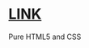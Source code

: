 # [LINK](https://crasher746.github.io/iphone-box-animated-mockup/ "iphone-box-animated-mockup")
Pure HTML5 and CSS
